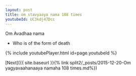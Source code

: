 ```yaml
---
layout: post
title: om stavyaaya nama 108 times
youtubeId: UC3kdj47Dcc
---
```

 
 
Om Avadhaa nama 
 
 -  Who is of the form of death 
 
  
 
  
 
 
 
 
 
 


{% include youtubePlayer.html id=page.youtubeId %}
 
[Next]({{ site.baseurl }}{% link  split2/_posts/2015-12-20-Om yagyavaahanaaya namaha 108 times.md%})
 
